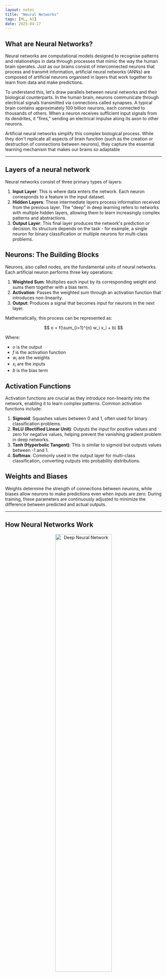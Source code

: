 ```yaml
---
layout: notes
title: "Neural Networks"
tags: [ML, AI]
date: 2025-04-17
---
```


## What are Neural Networks?

Neural networks are computational models designed to recognise patterns and relationships in data through processes that mimic the way the human brain operates. Just as our brains consist of interconnected neurons that process and transmit information, artificial neural networks (ANNs) are composed of artificial neurons organised in layers that work together to learn from data and make predictions.

To understand this, let's draw parallels between neural networks and their biological counterparts.  In the human brain, neurons communicate through electrical signals transmitted via connections called synapses. A typical brain contains approximately 100 billion neurons, each connected to thousands of others. When a neuron receives sufficient input signals from its dendrites, it "fires," sending an electrical impulse along its axon to other neurons.

Artificial neural networks simplify this complex biological process. While they don't replicate all aspects of brain function (such as the creation or destruction of connections between neurons), they capture the essential learning mechanism that makes our brains so adaptable

---

## Layers of a neural network

Neural networks consist of three primary types of layers:

1. **Input Layer**: This is where data enters the network. Each neuron corresponds to a feature in the input dataset.
2. **Hidden Layers**: These intermediate layers process information received from the previous layer. The "deep" in deep learning refers to networks with multiple hidden layers, allowing them to learn increasingly complex patterns and abstractions.
3. **Output Layer**: This final layer produces the network's prediction or decision. Its structure depends on the task - for example, a single neuron for binary classification or multiple neurons for multi-class problems.

## **Neurons: The Building Blocks**

Neurons, also called nodes, are the fundamental units of neural networks. Each artificial neuron performs three key operations:

1. **Weighted Sum**: Multiplies each input by its corresponding weight and sums them together with a bias term.
2. **Activation**: Passes the weighted sum through an activation function that introduces non-linearity.
3. **Output**: Produces a signal that becomes input for neurons in the next layer.

Mathematically, this process can be represented as:

$$ o = f(\sum_{i=1}^{n} w_i x_i + b) $$

Where:

- $o$ is the output
- $f$ is the activation function
- $w_i$ are the weights
- $x_i$ are the inputs
- $b$ is the bias term

## **Activation Functions**

Activation functions are crucial as they introduce non-linearity into the network, enabling it to learn complex patterns. Common activation functions include:

1. **Sigmoid**: Squashes values between 0 and 1, often used for binary classification problems.
2. **ReLU (Rectified Linear Unit)**: Outputs the input for positive values and zero for negative values, helping prevent the vanishing gradient problem in deep networks.
3. **Tanh (Hyperbolic Tangent)**: This is similar to sigmoid but outputs values between -1 and 1.
4. **Softmax**: Commonly used in the output layer for multi-class classification, converting outputs into probability distributions.

## **Weights and Biases**

Weights determine the strength of connections between neurons, while biases allow neurons to make predictions even when inputs are zero. During training, these parameters are continuously adjusted to minimize the difference between predicted and actual outputs.

---

## **How Neural Networks Work**
<p style="text-align: center;">
    <img src="/assets/images/nn.png" alt="Deep Neural Network" width="60%" class="img-center">
</p>

## **Forward Propagation**

Forward propagation is the process of passing input data through the network to generate an output. For example, in a simple network with two inputs, a hidden layer with two neurons, and one output neuron, the process works as follows:

1. Input values are fed into the input layer
2. Each input is multiplied by its corresponding weight
3. The weighted inputs are summed with the bias
4. This sum passes through an activation function
5. The output becomes input for the next layer
6. This process continues until reaching the output layer

## **Backpropagation and Training**

Neural networks learn through a process called backpropagation, which involves:

1. **Loss Calculation**: After forward propagation, the network calculates the error (or loss) between its predictions and the actual values. Common loss functions include Mean Squared Error (MSE) for regression and Cross-Entropy for classification.
2. **Gradient Computation**: The network computes gradients that indicate how much each weight and bias should change to reduce the error.
3. **Weight Update**: Weights and biases are adjusted using an optimization algorithm, such as gradient descent, which iteratively moves in the direction that minimizes the loss function.

This process repeats for many iterations (epochs) until the network achieves satisfactory performance. As training progresses, the network gradually learns to recognize patterns in the data and make increasingly accurate predictions.

---

## Forward Propagation: The Prediction Engine

Forward propagation transforms input data into predictions through sequential layer computations. For a network with $ L $ layers:

### 1. **Weighted Sum Calculation (Pre-activation)**

For layer $l$, the pre-activation $ \mathbf{Z}^{(l)} $ is computed as:

$$
\mathbf{Z}^{(l)} = \mathbf{A}^{(l-1)} \mathbf{W}^{(l)} + \mathbf{b}^{(l)}
$$

- $ \mathbf{A}^{(l-1)} $: Outputs from previous layer (input: $ \mathbf{A}^{(0)} = \mathbf{X} $)
- $ \mathbf{W}^{(l)} $: Weight matrix for layer $ l $
- $ \mathbf{b}^{(l)} $: Bias vector for layer $ l $


### 2. **Activation Function Application**

The output $ \mathbf{A}^{(l)} $ is generated by applying a non-linear activation function $ g $:

$$
\mathbf{A}^{(l)} = g(\mathbf{Z}^{(l)})
$$

Common activations:

- **ReLU**: $ g(z) = \max(0, z) $
- **Sigmoid**: $ g(z) = \frac{1}{1 + e^{-z}} $
- **Softmax** (output layer for classification): $ g(z_i) = \frac{e^{z_i}}{\sum_j e^{z_j}} $


### 3. **Final Output**

For regression, the output layer uses linear activation. For classification, softmax or sigmoid is used:

$$
\hat{\mathbf{y}} = \mathbf{A}^{(L)}
$$

---

## Backpropagation: The Learning Mechanism

Backpropagation computes gradients of the loss with respect to weights using the **chain rule**, enabling efficient weight updates.

### 1. **Loss Function Calculation**

Common loss functions:

- **Mean Squared Error (MSE)** for regression:

$$
L = \frac{1}{N} \sum_{i=1}^N (\hat{y}_i - y_i)^2
$$
- **Cross-Entropy** for classification:

$$
L = -\frac{1}{N} \sum_{i=1}^N \left[ y_i \log \hat{y}_i + (1 - y_i) \log(1 - \hat{y}_i) \right]
$$


### 2. **Gradient Computation**

Output Layer Gradient:

$$
\boldsymbol{\delta}^{(L)} = \nabla_{\mathbf{A}^{(L)}} L \odot g'(\mathbf{Z}^{(L)})
$$

- For MSE: $ \nabla_{\mathbf{A}^{(L)}} L = \hat{\mathbf{y}} - \mathbf{y} $
- $ \odot $: Element-wise multiplication


Hidden Layer Gradients (Layer $ l $):

$$
\boldsymbol{\delta}^{(l)} = \left( \boldsymbol{\delta}^{(l+1)} \mathbf{W}^{(l+1)T} \right) \odot g'(\mathbf{Z}^{(l)})
$$

This recursively computes gradients backward through the network.

### 3. **Weight Gradient Calculation**

For layer $ l $:

$$
\frac{\partial L}{\partial \mathbf{W}^{(l)}} = \mathbf{A}^{(l-1)T} \boldsymbol{\delta}^{(l)}
$$

$$
\frac{\partial L}{\partial \mathbf{b}^{(l)}} = \sum \boldsymbol{\delta}^{(l)}
$$

---

## Training: Updating Weights with Gradient Descent

### 1. **Weight Update Rule**

Weights are adjusted to minimize the loss:

$$
\mathbf{W}^{(l)} := \mathbf{W}^{(l)} - \eta \frac{\partial L}{\partial \mathbf{W}^{(l)}}
$$

- $ \eta $: Learning rate


### 2. **Gradient Descent Variants**

- **Batch GD**: Uses full dataset for each update (slow but stable)
- **Stochastic GD (SGD)**: Updates weights per sample (fast but noisy)
- **Mini-batch GD**: Balances speed and stability using small data subsets


### 3. **Regularization Techniques**

- **Dropout**: Randomly deactivates neurons during training to prevent overfitting
- **L2 Regularization**: Adds penalty term $ \lambda \|\mathbf{W}\|^2 $ to loss

---

## Example: Training Step for a Simple Network

1. **Forward Pass**:
    - Input $ \mathbf{X} \rightarrow \mathbf{Z}^{(1)} = \mathbf{X}\mathbf{W}^{(1)} + \mathbf{b}^{(1)} $
    - Hidden activation $ \mathbf{A}^{(1)} = ReLU(\mathbf{Z}^{(1)}) $
    - Output $ \hat{\mathbf{y}} = Sigmoid(\mathbf{A}^{(1)}\mathbf{W}^{(2)} + \mathbf{b}^{(2)}) $
2. **Backward Pass**:
    - Compute $ \boldsymbol{\delta}^{(2)} = (\hat{\mathbf{y}} - \mathbf{y}) \odot \hat{\mathbf{y}} \odot (1 - \hat{\mathbf{y}}) $
    - Propagate $ \boldsymbol{\delta}^{(1)} = (\boldsymbol{\delta}^{(2)} \mathbf{W}^{(2)T}) \odot ReLU'(\mathbf{Z}^{(1)}) $
    - Calculate gradients $ \frac{\partial L}{\partial \mathbf{W}^{(2)}} = \mathbf{A}^{(1)T} \boldsymbol{\delta}^{(2)} $
3. **Weight Update**:
    - $ \mathbf{W}^{(2)} := \mathbf{W}^{(2)} - \eta \frac{\partial L}{\partial \mathbf{W}^{(2)}} $

---


## Activation Functions: Introducing Non-Linearity

Activation functions determine whether a neuron should "fire" by transforming input signals into outputs. They enable neural networks to model complex, non-linear relationships in data.

### Key Types & Uses:

1. **ReLU (Rectified Linear Unit)**
    - Formula: $ f(x) = \max(0, x) $
    - Pros: Mitigates vanishing gradients, computationally efficient.
    - Use: Default choice for hidden layers.
2. **Sigmoid**
    - Formula: $ f(x) = \frac{1}{1 + e^{-x}} $
    - Pros: Outputs probabilities (0-1).
    - Use: Binary classification output layers.
3. **Softmax**
    - Formula: $ f(x_i) = \frac{e^{x_i}}{\sum_j e^{x_j}} $
    - Pros: Outputs probability distributions.
    - Use: Multi-class classification output layers.
4. **Tanh (Hyperbolic Tangent)**
    - Formula: $ f(x) = \frac{e^x - e^{-x}}{e^x + e^{-x}} $
    - Pros: Zero-centered outputs (-1 to 1).
    - Use: Hidden layers in RNNs.

**Why They Matter**:
Without non-linear activation functions, neural networks collapse into linear models, incapable of learning complex patterns like images or language.

---

## Optimizers: Minimizing Loss Functions

Optimizers adjust neural network weights to reduce prediction errors. They determine how quickly and effectively a model learns.

### Common Optimizers:

**How They Work**:

- Compute gradients via backpropagation.
- Update weights using rules like:
$ \mathbf{W} := \mathbf{W} - \eta \frac{\partial L}{\partial \mathbf{W}} $ (SGD).
- Adam adds momentum and scales gradients adaptively.

**Why They Matter**:
Poor optimizer choice leads to slow convergence or unstable training. Adam is often preferred for its balance of speed and stability.

---

## Regularization: Preventing Overfitting

Regularization techniques reduce model complexity to improve generalization on unseen data.

### Key Techniques:

1. **L1/L2 Regularization**
    - L1 (Lasso): Adds $ \lambda \sum \|w\| $ to loss, promoting sparsity.
    - L2 (Ridge): Adds $ \lambda \sum w^2 $, penalizing large weights.
    - Use: Feature selection (L1), general weight control (L2).
2. **Dropout**
    - Randomly deactivates neurons during training.
    - Forces the network to learn redundant representations.
3. **Early Stopping**
    - Halts training when validation error plateaus.
    - Prevents memorization of training noise.
4. **Data Augmentation**
    - Generates synthetic training data (e.g., rotated images).
    - Exposes the model to diverse samples.

**Why They Matter**:

Overfit models excel on training data but fail on real-world inputs. Regularization balances bias and variance, ensuring robustness.

---